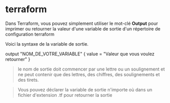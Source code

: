 # terraform

Dans Terraform, vous pouvez simplement utiliser le mot-clé **Output** pour imprimer ou retourner la valeur d'une variable de sortie d'un répertoire de configuration terraform

Voici la syntaxe de la variable de sortie.

output "NOM_DE_VOTRE_VARIABLE" {
    value = "Valeur que vous voulez retourner"
}

> le nom de sortie doit commencer par une lettre ou un soulignement et ne peut contenir que des lettres, des chiffres, des soulignements et des tirets.

> Vous pouvez déclarer la variable de sortie n'importe où dans un fichier d'extension .tf pour retourner la sortie



